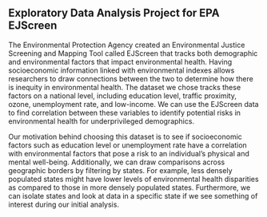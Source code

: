 ## Exploratory Data Analysis Project for EPA EJScreen

The Environmental Protection Agency created an Environmental Justice Screening and Mapping Tool called EJScreen that tracks both demographic and environmental factors that impact environmental health. Having socioeconomic information linked with environmental indexes allows researchers to draw connections between the two to determine how there is inequity in environmental health. The dataset we chose tracks these factors on a national level, including education level, traffic proximity, ozone, unemployment rate, and low-income. We can use the EJScreen data to find correlation between these variables to identify potential risks in environmental health for underprivileged demographics.

Our motivation behind choosing this dataset is to see if socioeconomic factors such as education level or unemployment rate have a correlation with environmental factors that pose a risk to an individual’s physical and mental well-being. Additionally, we can draw comparisons across geographic borders by filtering by states. For example, less densely populated states might have lower levels of environmental health disparities as compared to those in more densely populated states. Furthermore, we can isolate states and look at data in a specific state if we see something of interest during our initial analysis.
